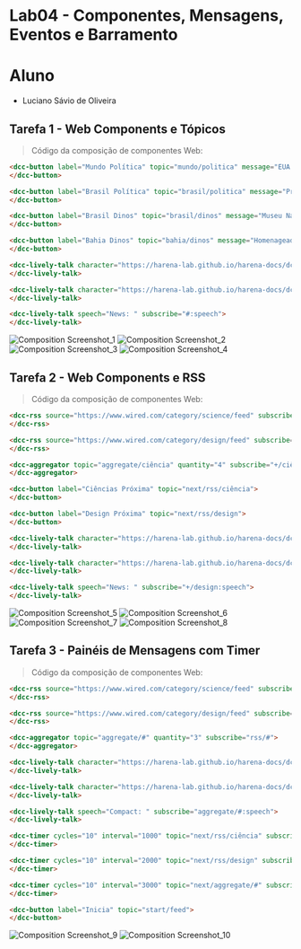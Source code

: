 # Lab04 - Componentes, Mensagens, Eventos e Barramento

# Aluno
* Luciano Sávio de Oliveira

## Tarefa 1 - Web Components e Tópicos

> Código da composição de componentes Web:

~~~html
<dcc-button label="Mundo Política" topic="mundo/politica" message="EUA pedem que americanos evitem aeroporto de Cabul, tomado por multidões e caos">
</dcc-button>

<dcc-button label="Brasil Política" topic="brasil/politica" message="Presidente da CPI limita acesso a documentos sigilosos a fim de evitar vazamento">
</dcc-button>

<dcc-button label="Brasil Dinos" topic="brasil/dinos" message="Museu Nacional e instituto chinês descobrem novas espécies de dinossauros">
</dcc-button>

<dcc-button label="Bahia Dinos" topic="bahia/dinos" message="Homenageados em parque, dinossauros nunca foram encontrados na Bahia">
</dcc-button>

<dcc-lively-talk character="https://harena-lab.github.io/harena-docs/dccs/tutorial/images/doctor.png" speech="News: " subscribe="+/politica:speech">
</dcc-lively-talk>

<dcc-lively-talk character="https://harena-lab.github.io/harena-docs/dccs/tutorial/images/nurse.png" speech="News: " subscribe="brasil/#:speech">
</dcc-lively-talk>

<dcc-lively-talk speech="News: " subscribe="#:speech">
</dcc-lively-talk>
~~~

![Composition Screenshot_1](images/1_dcc-composition.png)
![Composition Screenshot_2](images/2_dcc-composition.png)
![Composition Screenshot_3](images/3_dcc-composition.png)
![Composition Screenshot_4](images/4_dcc-composition.png)

## Tarefa 2 - Web Components e RSS

> Código da composição de componentes Web:

~~~html
<dcc-rss source="https://www.wired.com/category/science/feed" subscribe="next/rss/ciência:next" topic="rss/ciência">
</dcc-rss>

<dcc-rss source="https://www.wired.com/category/design/feed" subscribe="next/rss/design:next" topic="rss/design">
</dcc-rss>

<dcc-aggregator topic="aggregate/ciência" quantity="4" subscribe="+/ciência">
</dcc-aggregator>

<dcc-button label="Ciências Próxima" topic="next/rss/ciência">
</dcc-button>

<dcc-button label="Design Próxima" topic="next/rss/design">
</dcc-button>

<dcc-lively-talk character="https://harena-lab.github.io/harena-docs/dccs/tutorial/images/doctor.png" speech="Compact: " subscribe="aggregate/ciência:speech">
</dcc-lively-talk>

<dcc-lively-talk character="https://harena-lab.github.io/harena-docs/dccs/tutorial/images/nurse.png" speech="News: " subscribe="+/ciência:speech">
</dcc-lively-talk>

<dcc-lively-talk speech="News: " subscribe="+/design:speech">
</dcc-lively-talk>
~~~

![Composition Screenshot_5](images/5_dcc-composition.png)
![Composition Screenshot_6](images/6_dcc-composition.png)
![Composition Screenshot_7](images/7_dcc-composition.png)
![Composition Screenshot_8](images/8_dcc-composition.png)

## Tarefa 3 - Painéis de Mensagens com Timer

> Código da composição de componentes Web:

~~~html
<dcc-rss source="https://www.wired.com/category/science/feed" subscribe="next/rss/ciência:next" topic="rss/ciência">
</dcc-rss>

<dcc-rss source="https://www.wired.com/category/design/feed" subscribe="next/rss/design:next" topic="rss/design">
</dcc-rss>

<dcc-aggregator topic="aggregate/#" quantity="3" subscribe="rss/#">
</dcc-aggregator>

<dcc-lively-talk character="https://harena-lab.github.io/harena-docs/dccs/tutorial/images/doctor.png" speech="News: " subscribe="+/ciência:speech">
</dcc-lively-talk>

<dcc-lively-talk character="https://harena-lab.github.io/harena-docs/dccs/tutorial/images/nurse.png" speech="News: " subscribe="+/design:speech">
</dcc-lively-talk>

<dcc-lively-talk speech="Compact: " subscribe="aggregate/#:speech">
</dcc-lively-talk>

<dcc-timer cycles="10" interval="1000" topic="next/rss/ciência" subscribe="start/feed:start">
</dcc-timer>

<dcc-timer cycles="10" interval="2000" topic="next/rss/design" subscribe="start/feed:start">
</dcc-timer>

<dcc-timer cycles="10" interval="3000" topic="next/aggregate/#" subscribe="start/feed:start">
</dcc-timer>

<dcc-button label="Inicia" topic="start/feed">
</dcc-button>
~~~

![Composition Screenshot_9](images/9_dcc-composition.png)
![Composition Screenshot_10](images/10_dcc-composition.png)

